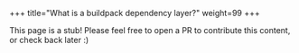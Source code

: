 +++
title="What is a buildpack dependency layer?"
weight=99
+++

<!--more-->

This page is a stub! Please feel free to open a PR to contribute this content, or check back later :)